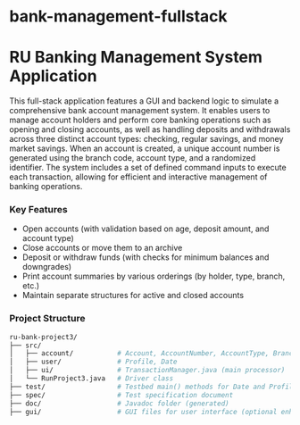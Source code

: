 # bank-management-fullstack
# RU Banking Management System Application
This full-stack application features a GUI and backend logic to simulate a comprehensive bank account management system. It enables users to manage account holders and perform core banking operations such as opening and closing accounts, as well as handling deposits and withdrawals across three distinct account types: checking, regular savings, and money market savings. When an account is created, a unique account number is generated using the branch code, account type, and a randomized identifier. The system includes a set of defined command inputs to execute each transaction, allowing for efficient and interactive management of banking operations.
### Key Features
- Open accounts (with validation based on age, deposit amount, and account type)
- Close accounts or move them to an archive
- Deposit or withdraw funds (with checks for minimum balances and downgrades)
- Print account summaries by various orderings (by holder, type, branch, etc.)
- Maintain separate structures for active and closed accounts
### Project Structure
```bash
ru-bank-project3/
├── src/
│   ├── account/           # Account, AccountNumber, AccountType, Branch, Archive, AccountDatabase
│   ├── user/              # Profile, Date
│   ├── ui/                # TransactionManager.java (main processor)
│   └── RunProject3.java   # Driver class
├── test/                  # Testbed main() methods for Date and Profile
├── spec/                  # Test specification document
├── doc/                   # Javadoc folder (generated)
├── gui/                   # GUI files for user interface (optional enhancement)
